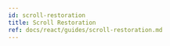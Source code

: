 ```yaml
---
id: scroll-restoration
title: Scroll Restoration
ref: docs/react/guides/scroll-restoration.md
---
```

